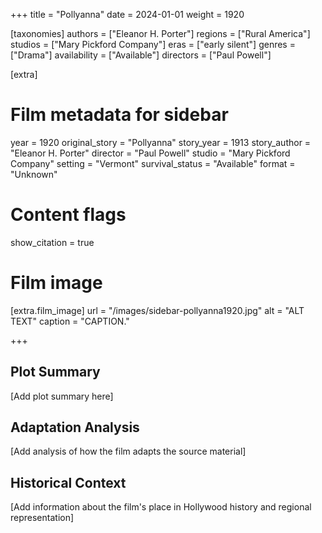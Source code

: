 +++
title = "Pollyanna"
date = 2024-01-01
weight = 1920

[taxonomies]
authors = ["Eleanor H. Porter"]
regions = ["Rural America"]
studios = ["Mary Pickford Company"]
eras = ["early silent"]
genres = ["Drama"]
availability = ["Available"]
directors = ["Paul Powell"]

[extra]
# Film metadata for sidebar
year = 1920
original_story = "Pollyanna"
story_year = 1913
story_author = "Eleanor H. Porter"
director = "Paul Powell"
studio = "Mary Pickford Company"
setting = "Vermont"
survival_status = "Available"
format = "Unknown"

# Content flags
show_citation = true
# Film image
[extra.film_image]
url = "/images/sidebar-pollyanna1920.jpg"
alt = "ALT TEXT"
caption = "CAPTION."

+++

## Plot Summary

[Add plot summary here]

## Adaptation Analysis

[Add analysis of how the film adapts the source material]

## Historical Context

[Add information about the film's place in Hollywood history and regional representation]